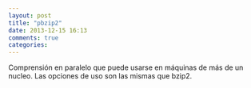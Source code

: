 ```yaml
---
layout: post
title: "pbzip2"
date: 2013-12-15 16:13
comments: true
categories: 
---
```

Comprensión en paralelo que puede usarse en máquinas de más de un nucleo. Las opciones de uso son las mismas que bzip2.

